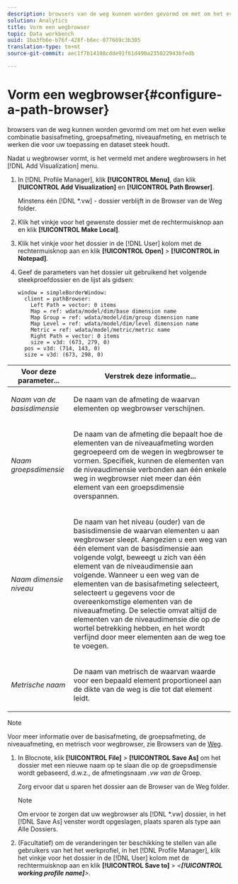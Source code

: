 ```yaml
---
description: browsers van de weg kunnen worden gevormd om met om het even welke combinatie basisafmeting, groepsafmeting, niveauafmeting, en metrisch te werken die voor uw toepassing en dataset steek houdt.
solution: Analytics
title: Vorm een wegbrowser
topic: Data workbench
uuid: 1ba3fb6e-b76f-428f-b6ec-077669c3b305
translation-type: tm+mt
source-git-commit: aec1f7b14198cdde91f61d490a235022943bfedb

---
```



# Vorm een wegbrowser{#configure-a-path-browser}

browsers van de weg kunnen worden gevormd om met om het even welke combinatie basisafmeting, groepsafmeting, niveauafmeting, en metrisch te werken die voor uw toepassing en dataset steek houdt.

Nadat u wegbrowser vormt, is het vermeld met andere wegbrowsers in het [!DNL Add Visualization] menu.

1. In [!DNL Profile Manager], klik **[!UICONTROL Menu]**, dan klik **[!UICONTROL Add Visualization]** en **[!UICONTROL Path Browser]**.

   Minstens één [!DNL *.vw] - dossier verblijft in de Browser van de Weg folder.

1. Klik het vinkje voor het gewenste dossier met de rechtermuisknop aan en klik **[!UICONTROL Make Local]**.
1. Klik het vinkje voor het dossier in de [!DNL User] kolom met de rechtermuisknop aan en klik **[!UICONTROL Open]** > **[!UICONTROL in Notepad]**.
1. Geef de parameters van het dossier uit gebruikend het volgende steekproefdossier en de lijst als gidsen:

   ```
   window = simpleBorderWindow: 
     client = pathBrowser: 
       Left Path = vector: 0 items
       Map = ref: wdata/model/dim/base dimension name
       Map Group = ref: wdata/model/dim/group dimension name
       Map Level = ref: wdata/model/dim/level dimension name
       Metric = ref: wdata/model/metric/metric name
       Right Path = vector: 0 items
       size = v3d: (673, 279, 0)
     pos = v3d: (714, 143, 0)
     size = v3d: (673, 298, 0)
   ```

<table id="table_1DCCB4B24B554B72A781B304B5EB155E"> 
 <thead> 
  <tr> 
   <th colname="col1" class="entry"> Voor deze parameter... </th> 
   <th colname="col2" class="entry"> Verstrek deze informatie... </th> 
  </tr> 
 </thead>
 <tbody> 
  <tr> 
   <td colname="col1"> <p><i>Naam van de basisdimensie</i> </p> </td> 
   <td colname="col2"> <p>De naam van de afmeting de waarvan elementen op wegbrowser verschijnen. </p> </td> 
  </tr> 
  <tr> 
   <td colname="col1"> <p><i>Naam groepsdimensie</i> </p> </td> 
   <td colname="col2"> <p>De naam van de afmeting die bepaalt hoe de elementen van de niveauafmeting worden gegroepeerd om de wegen in wegbrowser te vormen. Specifiek, kunnen de elementen van de niveaudimensie verbonden aan één enkele weg in wegbrowser niet meer dan één element van een groepsdimensie overspannen. </p> </td> 
  </tr> 
  <tr> 
   <td colname="col1"> <p><i>Naam dimensie niveau</i> </p> </td> 
   <td colname="col2"> <p>De naam van het niveau (ouder) van de basisdimensie de waarvan elementen u aan wegbrowser sleept. Aangezien u een weg van één element van de basisdimensie aan volgende volgt, beweegt u zich van één element van de niveaudimensie aan volgende. Wanneer u een weg van de elementen van de basisafmeting selecteert, selecteert u gegevens voor de overeenkomstige elementen van de niveauafmeting. De selectie omvat altijd de elementen van de niveaudimensie die op de wortel betrekking hebben, en het wordt verfijnd door meer elementen aan de weg toe te voegen. </p> </td> 
  </tr> 
  <tr> 
   <td colname="col1"> <p><i>Metrische naam</i> </p> </td> 
   <td colname="col2"> <p>De naam van metrisch de waarvan waarde voor een bepaald element proportioneel aan de dikte van de weg is die tot dat element leidt. </p> </td> 
  </tr> 
 </tbody> 
</table>

>[!NOTE]
>
>Voor meer informatie over de basisafmeting, de groepsafmeting, de niveauafmeting, en metrisch voor wegbrowser, zie Browsers van de [Weg](../../../home/c-get-started/c-analysis-vis/c-path-browsers/c-path-browsers.md#concept-f2e9fdafed6e49c2bd111ab425cd6e2b).

1. In Blocnote, klik **[!UICONTROL File]** > **[!UICONTROL Save As]** om het dossier met een nieuwe naam op te slaan die op de groepsdimensie wordt gebaseerd, d.w.z., de afmetingsnaam *.vw van de* Groep.

   Zorg ervoor dat u sparen het dossier aan de Browser van de Weg folder.

   >[!NOTE]
   >
   >Om ervoor te zorgen dat uw wegbrowser als [!DNL *.vw] dossier, in het [!DNL Save As] venster wordt opgeslagen, plaats sparen als type aan Alle Dossiers.

1. (Facultatief) om de veranderingen ter beschikking te stellen van alle gebruikers van het het werkprofiel, in het [!DNL Profile Manager], klik het vinkje voor het dossier in de [!DNL User] kolom met de rechtermuisknop aan en klik **[!UICONTROL Save to]** > *&lt;**[!UICONTROL working profile name]**>*.
